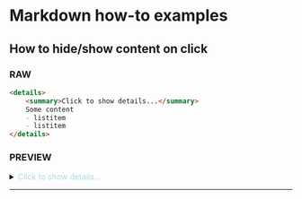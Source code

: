 # Markdown how-to examples
## How to hide/show content on click

### __RAW__

```md
<details>
    <summary>Click to show details...</summary>
    Some content
    - listitem
    - listitem
</details>
```

### __PREVIEW__
<details>
<summary><span style="color:lightblue">Click to show details...</span></summary>

Some content  
- listitem
- listitem
</details>

---